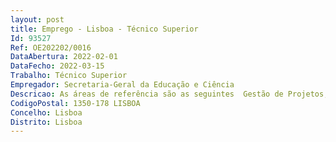 ```yaml
--- 
layout: post
title: Emprego - Lisboa - Técnico Superior
Id: 93527
Ref: OE202202/0016
DataAbertura: 2022-02-01
DataFecho: 2022-03-15
Trabalho: Técnico Superior
Empregador: Secretaria-Geral da Educação e Ciência
Descricao: As áreas de referência são as seguintes  Gestão de Projetos, Jurídica, Auditoria e Controlo, Gestão Estratégica e Comunicação, Sistemas de Informação e Gestão e Planeamento e Gestão Financeira.As áreas de referência acima mencionadas integram o seguinte conjunto de atividades   Análise, planeamento, programação, aplicação e avaliação de métodos e processos de natureza técnica e ou científica que fundamentam a decisão nas matérias transversais do Programa Operacional Capital Humano (PO CH)  abrange programação e análise financeira, execução de orçamento de funcionamento e gestão de tesouraria   Elaboração da proposta de orçamento de funcionamento do PO CH e respetivo acompanhamento da execução   Monitorização da execução do POCH, incluindo a preparação de reportes periódicos do pagamento aos beneficiários e dos processos de recuperação de montantes indevidamente pagos e respetiva regularização através de compensação   Elaboração do Plano de Atividades anual   Recolha e no tratamento da informação necessária para a elaboração dos indicadores de acompanhamento estratégico do PO e para os estudos de avaliação   Preparação de especificações técnicas para o desenvolvimento de processos de avaliação e outros estudos que incidem nas áreas de intervenção do POCH, bem como acompanhar a realização desses processos e o follow up das suas recomendações, quando aplicável   Análise do cumprimento da legislação aplicável em matérias relativas a mercados públicos, concorrência e igualdade de oportunidades e da legislação europeia e nacional   Acompanhamento e aplicação da regulamentação específica em matéria de contratação pública, incluindo a fundamentação de necessidades   Acompanhamento de instrumentos financeiros no âmbito dos projetos cofinanciados e demais legislação aplicável à Administração Pública   Elaboração de manuais técnicos ou orientações, bem como a participação em reuniões técnicas especializadas na respetiva área funcional   Tratamento das Auditorias garantindo o respetivo follow up   Registo e extração de dados do Sistema de Informação do Portugal 2020, de gestão e controlo da assiduidade, bem como utilização de ferramentas informáticas integradas no Office, tais como o Word, Excel, Access e outras complementares de suporte ao planeamento, gestão e controlo, incluindo o mapeamento de informação   dashboard (painel de indicadores) e balanced scorecard (medição e gestão de desempenho do POCH), em articulação com os demais serviços   Gestão, manutenção, atualização e segurança do equipamento informático e dos suportes lógicos envolvidos, em articulação com a Secretaria Geral da Educação e Ciência (SGEC)   Elaboração de orientações, divulgação e informação às entidades, abrange, apoio na organização e participação em sessões de esclarecimento, reuniões de trabalho, workshops, seminários e outros eventos de divulgação e outras ações de comunicação.
CodigoPostal: 1350-178 LISBOA
Concelho: Lisboa
Distrito: Lisboa
--- 
```

